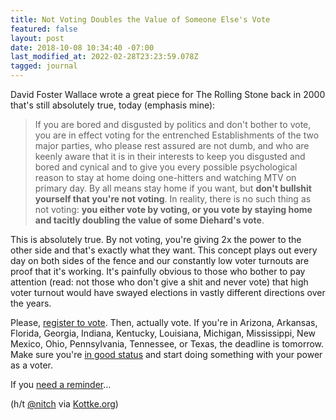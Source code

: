 ```yaml
---
title: Not Voting Doubles the Value of Someone Else's Vote
featured: false
layout: post
date: 2018-10-08 10:34:40 -07:00
last_modified_at: 2022-02-28T23:23:59.078Z
tagged: journal
---
```


David Foster Wallace wrote a great piece for The Rolling Stone back in 2000 that's still absolutely true, today (emphasis mine):

> If you are bored and disgusted by politics and don't bother to vote, you are in effect voting for the entrenched Establishments of the two major parties, who please rest assured are not dumb, and who are keenly aware that it is in their interests to keep you disgusted and bored and cynical and to give you every possible psychological reason to stay at home doing one-hitters and watching MTV on primary day. By all means stay home if you want, but **don't bullshit yourself that you're not voting**. In reality, there is no such thing as not voting: **you either vote by voting, or you vote by staying home and tacitly doubling the value of some Diehard's vote**.

This is absolutely true. By not voting, you're giving 2x the power to the other side and that's exactly what they want. This concept plays out every day on both sides of the fence and our constantly low voter turnouts are proof that it's working. It's painfully obvious to those who bother to pay attention (read: not those who don't give a shit and never vote) that high voter turnout would have swayed elections in vastly different directions over the years.

Please, [register to vote](https://www.vote.org/register-to-vote/). Then, actually vote. If you're in Arizona, Arkansas, Florida, Georgia, Indiana, Kentucky, Louisiana, Michigan, Mississippi, New Mexico, Ohio, Pennsylvania, Tennessee, or Texas, the deadline is tomorrow. Make sure you're [in good status](https://www.vote.org/am-i-registered-to-vote/) and start doing something with your power as a voter.

If you [need a reminder](/dear-young-people-dont-vote/)…

(h/t [@nitch](https://www.instagram.com/p/Boq-PlKA0F9/) via [Kottke.org](https://kottke.org/18/10/not-voting-doubles-the-value-of-someone-elses-vote))

